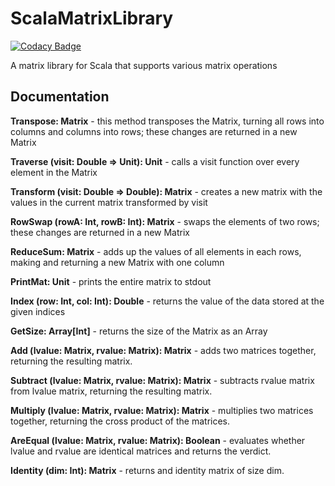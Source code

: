 # ScalaMatrixLibrary

[![Codacy Badge](https://api.codacy.com/project/badge/Grade/c73fbc3c518b4bd1a31efaf6ca9ec18b)](https://app.codacy.com/app/mengistristen/ScalaMatrixLibrary?utm_source=github.com&utm_medium=referral&utm_content=JustinBoehnen/ScalaMatrixLibrary&utm_campaign=Badge_Grade_Dashboard)

A matrix library for Scala that supports various matrix operations

## Documentation

**Transpose: Matrix** - this method transposes the Matrix, turning all rows into columns and columns into rows; these changes are returned in a new Matrix

**Traverse (visit: Double => Unit): Unit** - calls a visit function over every element in the Matrix

**Transform (visit: Double => Double): Matrix** - creates a new matrix with the values in the current matrix transformed by visit

**RowSwap (rowA: Int, rowB: Int): Matrix** - swaps the elements of two rows; these changes are returned in a new Matrix

**ReduceSum: Matrix** - adds up the values of all elements in each rows, making and returning a new Matrix with one column

**PrintMat: Unit** - prints the entire matrix to stdout

**Index (row: Int, col: Int): Double** - returns the value of the data stored at the given indices

**GetSize: Array\[Int]** - returns the size of the Matrix as an Array

**Add (lvalue: Matrix, rvalue: Matrix): Matrix** - adds two matrices together, returning the resulting matrix.

**Subtract (lvalue: Matrix, rvalue: Matrix): Matrix** - subtracts rvalue matrix from lvalue matrix, returning the resulting matrix.

**Multiply (lvalue: Matrix, rvalue: Matrix): Matrix** - multiplies two matrices together, returning the cross product of the matrices.

**AreEqual (lvalue: Matrix, rvalue: Matrix): Boolean** - evaluates whether lvalue and rvalue are identical matrices and returns the verdict.

**Identity (dim: Int): Matrix** - returns and identity matrix of size dim.
